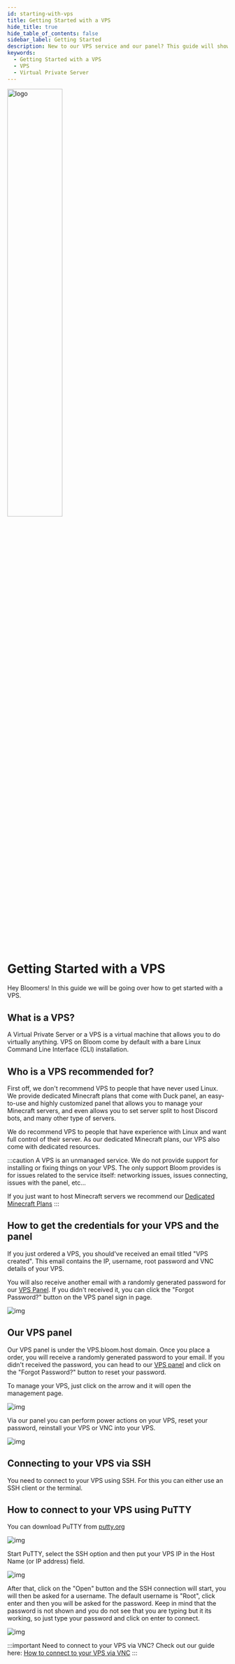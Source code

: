 ```yaml
---
id: starting-with-vps
title: Getting Started with a VPS
hide_title: true
hide_table_of_contents: false
sidebar_label: Getting Started
description: New to our VPS service and our panel? This guide will show you how to get started!
keywords:
  - Getting Started with a VPS
  - VPS
  - Virtual Private Server
---
```


<div class="text--center">
<img src="https://bloom.host/logo-white.svg" alt="logo" height="50%" width="50%"/>
<h1>Getting Started with a VPS</h1>
</div>

Hey Bloomers! In this guide we will be going over how to get started with a VPS.

## What is a VPS?

A Virtual Private Server or a VPS is a virtual machine that allows you to do virtually anything. VPS on Bloom come by default with a bare Linux Command Line Interface (CLI) installation.

## Who is a VPS recommended for?

First off, we don't recommend VPS to people that have never used Linux. We provide dedicated Minecraft plans that come with Duck panel, an easy-to-use and highly customized panel that allows you to manage your Minecraft servers, and even allows you to set server split to host Discord bots, and many other type of servers.

We do recommend VPS to people that have experience with Linux and want full control of their server. As our dedicated Minecraft plans, our VPS also come with dedicated resources.

:::caution
A VPS is an unmanaged service. We do not provide support for installing or fixing things on your VPS. The only support Bloom provides is for issues related to the service itself: networking issues, issues connecting, issues with the panel, etc...

If you just want to host Minecraft servers we recommend our [Dedicated Minecraft Plans](https://bloom.host/minecraft)
:::

## How to get the credentials for your VPS and the panel

If you just ordered a VPS, you should've received an email titled "VPS created". This email contains the IP, username, root password and VNC details of your VPS.

You will also receive another email with a randomly generated password for our [VPS Panel](https://VPS.bloom.host). If you didn't received it, you can click the "Forgot Password?" button on the VPS panel sign in page.

<div class="text--center">
<img src={require('../../static/imgs/VPS/starting-with-VPS/1.png').default} alt="img"/></div>

## Our VPS panel

Our VPS panel is under the VPS.bloom.host domain. Once you place a order, you will receive a randomly generated password to your email. If you didn't received the password, you can head to our [VPS panel](https://VPS.bloom.host) and click on the "Forgot Password?" button to reset your password.

To manage your VPS, just click on the arrow and it will open the management page.

<div class="text--center">
<img src={require('../../static/imgs/VPS/starting-with-VPS/4.png').default} alt="img"/></div>

Via our panel you can perform power actions on your VPS, reset your password, reinstall your VPS or VNC into your VPS.

<div class="text--center">
<img src={require('../../static/imgs/VPS/starting-with-VPS/5.png').default} alt="img"/></div>

## Connecting to your VPS via SSH

You need to connect to your VPS using SSH. For this you can either use an SSH client or the terminal. 

## How to connect to your VPS using PuTTY

You can download PuTTY from [putty.org](https://www.putty.org/)

<div class="text--center">
<img src={require('../../static/imgs/VPS/starting-with-VPS/0.png').default} alt="img"/></div>

Start PuTTY, select the SSH option and then put your VPS IP in the Host Name (or IP address) field.

<div class="text--center">
<img src={require('../../static/imgs/VPS/starting-with-VPS/2.png').default} alt="img"/></div>

After that, click on the "Open" button and the SSH connection will start, you will then be asked for a username. The default username is "Root", click enter and then you will be asked for the password. Keep in mind that the password is not shown and you do not see that you are typing but it its working, so just type your password and click on enter to connect.

<div class="text--center">
<img src={require('../../static/imgs/VPS/starting-with-VPS/3.png').default} alt="img"/></div>

:::important
Need to connect to your VPS via VNC? Check out our guide here: [How to connect to your VPS via VNC](https://docs.bloom.host/vnc)
:::